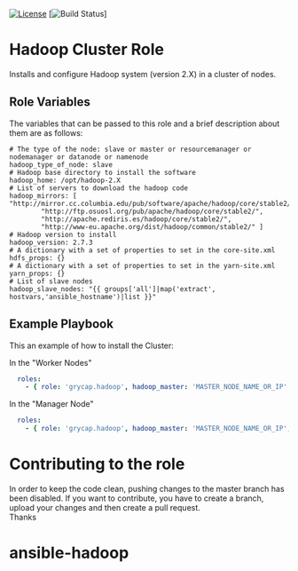 [![License](https://img.shields.io/badge/license-Apache%202-blue.svg)](https://www.apache.org/licenses/LICENSE-2.0)
[![Build Status](https://travis-ci.org/EdwardT1m/ansible-hadoop.svg?branch=master)]

Hadoop Cluster Role 
===================

Installs and configure Hadoop system (version 2.X) in a cluster of nodes.

Role Variables
--------------

The variables that can be passed to this role and a brief description about them are as follows:

	# The type of the node: slave or master or resourcemanager or nodemanager or datanode or namenode 
	hadoop_type_of_node: slave
	# Hadoop base directory to install the software
	hadoop_home: /opt/hadoop-2.X
	# List of servers to download the hadoop code
	hadoop_mirrors: [ "http://mirror.cc.columbia.edu/pub/software/apache/hadoop/core/stable2/",
			"http://ftp.osuosl.org/pub/apache/hadoop/core/stable2/",
			"http://apache.rediris.es/hadoop/core/stable2/",
			"http://www-eu.apache.org/dist/hadoop/common/stable2/" ]
	# Hadoop version to install
	hadoop_version: 2.7.3
	# A dictionary with a set of properties to set in the core-site.xml
	hdfs_props: {}
	# A dictionary with a set of properties to set in the yarn-site.xml
	yarn_props: {}
	# List of slave nodes
	hadoop_slave_nodes: "{{ groups['all']|map('extract', hostvars,'ansible_hostname')|list }}"

Example Playbook
----------------

This an example of how to install the Cluster:

In the "Worker Nodes"
```yml
  roles:
    - { role: 'grycap.hadoop', hadoop_master: 'MASTER_NODE_NAME_OR_IP' }
```

In the "Manager Node"
```yml
  roles:
    - { role: 'grycap.hadoop', hadoop_master: 'MASTER_NODE_NAME_OR_IP', hadoop_type_of_node: 'master'}
```

Contributing to the role
========================
In order to keep the code clean, pushing changes to the master branch has been disabled. If you want to contribute, you have to create a branch, upload your changes and then create a pull request.  
Thanks



# ansible-hadoop
